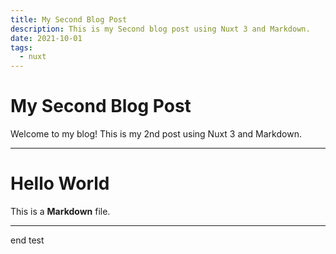 ```yaml
---
title: My Second Blog Post
description: This is my Second blog post using Nuxt 3 and Markdown.
date: 2021-10-01
tags:
  - nuxt
---
```


# My Second Blog Post

Welcome to my blog! This is my 2nd post using Nuxt 3 and Markdown.

---

# Hello World

This is a **Markdown** file.

---

end test
